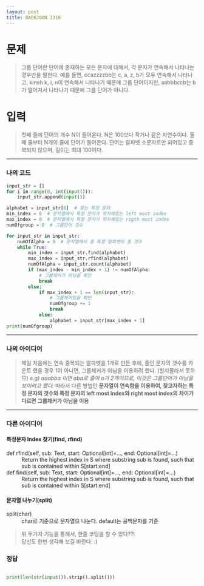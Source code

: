 ```yaml
---
layout: post
title: BAEKJOON 1316
---
```


# 문제
> 그룹 단어란 단어에 존재하는 모든 문자에 대해서, 각 문자가 연속해서 나타나는 경우만을 말한다. 예를 들면, ccazzzzbb는 c, a, z, b가 모두 연속해서 나타나고, kineh k, i, n이 연속해서 나타나기 때문에 그룹 단어이지만, aabbbccb는 b가 떨어져서 나타나기 때문에 그룹 단어가 아니다.

# 입력
> 첫째 줄에 단어의 개수 N이 들어온다. N은 100보다 작거나 같은 자연수이다. 둘째 줄부터 N개의 줄에 단어가 들어온다. 단어는 알파벳 소문자로만 되어있고 중복되지 않으며, 길이는 최대 100이다.

-----
### 나의 코드

~~~python
input_str = []
for i in range(0, int(input())):
    input_str.append(input())

alphabet = input_str[0]  # 찾는 특정 문자
min_index = 0  # 문자열에서 특정 문자가 위치해있는 left most index
max_index = 0  # 문자열에서 특정 문자가 위치해있는 rigth most index
numOfgroup = 0  # 그룹단어 갯수

for input_str in input_str:
    numOfAlpha = 0  # 문자열에서 총 특정 알파벳의 총 갯수
    while True:
        min_index = input_str.find(alphabet)
        max_index = input_str.rfind(alphabet)
        numOfAlpha = input_str.count(alphabet)
        if (max_index - min_index + 1) != numOfAlpha:
            # 그룹체커가 아님을 확인
            break
        else:
            if max_index + 1 == len(input_str):
                # 그룹체커임을 확인
                numOfgroup += 1
                break
            else:
                alphabet = input_str[max_index + 1]
print(numOfgroup)
~~~
-----
### 나의 아이디어
> 제일 처음에는 연속 중복되는 알파벳을 1개로 만든 후에, 줄인 문자의 갯수를 카운트 했을 경우 1이 아니면, 그룹체커가 아님을 이용하려 했다. (할지몰라서 못하므)
*e.g) aaabba 이면  aba로 줄여 a가 2개이므로, 이것은 그룹단어가 아님을 보이려고 했다.*
따라서 다른 방법인 **문자열이 연속함을 이용하여, 찾고자하는 특정 문자의 갯수와 특정 문자의 left most index와 right most index의 차이가 다르면 그룹체커가 아님을 이용**

-----
### 다른 아이디어

####  특정문자 Index 찾기(find, rfind)
<dl>
        <dt>def rfind(self, sub: Text, start: Optional[int]=..., end: Optional[int]=...)</dt>
        <dd>Return the highest index in S where substring sub is found, such that sub is contained within S[start:end]</dd>
        <dt>def find(self, sub: Text, start: Optional[int]=..., end: Optional[int]=...)</dt>
        <dd>Return the highest index in S where substring sub is found, such that sub is contained within S[start:end]</dd>
</dl>

#### 문자열 나누기(split)
   <dl>
        <dt>split(char)</dt>
        <dd>char르 기준으로 문자열으 나눈다. default는 공백문자를 기준</dd>
   </dl>

> 위 두가지 기능을 통해서, 한줄 코딩을 할 수 있다??!  
당신도 한번 생각해 보길 바란다. :)
  
  


















  
### 정답
~~~python

print(len(str(input()).strip().split()))

~~~



